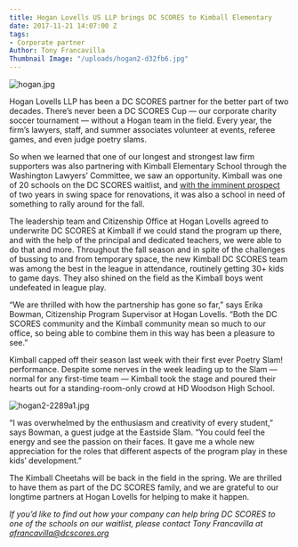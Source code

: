 ```yaml
---
title: Hogan Lovells US LLP brings DC SCORES to Kimball Elementary
date: 2017-11-21 14:07:00 Z
tags:
- Corporate partner
Author: Tony Francavilla
Thumbnail Image: "/uploads/hogan2-d32fb6.jpg"
---
```


![hogan.jpg](/uploads/hogan.jpg)

Hogan Lovells LLP has been a DC SCORES partner for the better part of two decades. There’s never been a DC SCORES Cup — our corporate charity soccer tournament — without a Hogan team in the field. Every year, the firm’s lawyers, staff, and summer associates volunteer at events, referee games, and even judge poetry slams.


So when we learned that one of our longest and strongest law firm supporters was also partnering with Kimball Elementary School through the Washington Lawyers’ Committee, we saw an opportunity. Kimball was one of 20 schools on the DC SCORES waitlist, and [with the imminent prospect](https://www.washingtonpost.com/local/education/when-a-dc-school-closed-for-renovations-parents-faced-a-troubling-choice/2017/07/04/88c94334-5773-11e7-ba90-f5875b7d1876_story.html?utm_term=.de28ced31201) of two years in swing space for renovations, it was also a school in need of something to rally around for the fall.

The leadership team and Citizenship Office at Hogan Lovells agreed to underwrite DC SCORES at Kimball if we could stand the program up there, and with the help of the principal and dedicated teachers, we were able to do that and more. Throughout the fall season and in spite of the challenges of bussing to and from temporary space, the new Kimball DC SCORES team was among the best in the league in attendance, routinely getting 30\+ kids to game days. They also shined on the field as the Kimball boys went undefeated in league play.

“We are thrilled with how the partnership has gone so far,” says Erika Bowman, Citizenship Program Supervisor at Hogan Lovells. “Both the DC SCORES community and the Kimball community mean so much to our office, so being able to combine them in this way has been a pleasure to see.”

Kimball capped off their season last week with their first ever Poetry Slam! performance. Despite some nerves in the week leading up to the Slam — normal for any first-time team — Kimball took the stage and poured their hearts out for a standing-room-only crowd at HD Woodson High School.

![hogan2-2289a1.jpg](/uploads/hogan2-2289a1.jpg)

“I was overwhelmed by the enthusiasm and creativity of every student,” says Bowman, a guest judge at the Eastside Slam. “You could feel the energy and see the passion on their faces. It gave me a whole new appreciation for the roles that different aspects of the program play in these kids’ development.”

The Kimball Cheetahs will be back in the field in the spring. We are thrilled to have them as part of the DC SCORES family, and we are grateful to our longtime partners at Hogan Lovells for helping to make it happen.

*If you’d like to find out how your company can help bring DC SCORES to one of the schools on our waitlist, please contact Tony Francavilla at afrancavilla@dcscores.org*